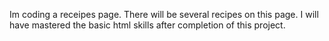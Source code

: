 Im coding a receipes page. There will be several recipes on this page.
I will have mastered the basic html skills after completion of this project.
